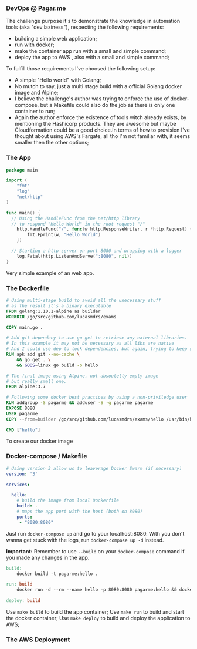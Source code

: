 ### DevOps @ Pagar.me

The challenge purpose it's to demonstrate the knowledge in automation tools (aka "dev laziness"), respecting the following requirements:

 - building a simple web application;
 - run with docker;
 - make the container app run with a small and simple command;
 - deploy the app to AWS , also with a small and simple command;

To fulfill those requirements I've choosed the following setup:

 - A simple "Hello world" with Golang;
 - No mutch to say, just a multi stage build with a official Golang docker image and Alpine;
 - I believe the challenge's author was trying to enforce the use of docker-compose, but a Makefile could also do the job as there is only one container to run;
 - Again the author enforce the existence of tools witch already exists, by mentioning the Hashicorp products. They are awesome but maybe Cloudformation could be a good choice.In terms of how to provision I've thought about using AWS's Fargate, all tho I'm not familiar with, it seems smaller then the other options;

### The App
```go
package main

import (
	"fmt"
	"log"
	"net/http"
)

func main() {
  // Using the HandleFunc from the net/http library
  // to respond "Hello World" in the root request "/"
	http.HandleFunc("/", func(w http.ResponseWriter, r *http.Request) {
		fmt.Fprint(w, "Hello World")
	})

  // Starting a http server on port 8080 and wrapping with a logger
	log.Fatal(http.ListenAndServe(":8080", nil))
}
```

Very simple example of an web app.

### The Dockerfile

```Dockerfile
# Using multi-stage build to avoid all the unecessary stuff
# as the result it's a binary executable
FROM golang:1.10.1-alpine as builder
WORKDIR /go/src/github.com/lucasmdrs/exams

COPY main.go .

# Add git dependecy to use go get to retrieve any external libraries.
# In this example it may not be necessary as all libs are native
# And I could use dep to lock dependencies, but again, trying to keep simple.
RUN apk add git --no-cache \
    && go get . \
    && GOOS=linux go build -o hello

# The final image using Alpine, not absoutelly empty image
# but really small one.
FROM alpine:3.7

# Following some docker best practices by using a non-priviledge user
RUN addgroup -S pagarme && adduser -S -g pagarme pagarme
EXPOSE 8080
USER pagarme
COPY --from=builder /go/src/github.com/lucasmdrs/exams/hello /usr/bin/hello

CMD ["hello"]
```

To create our docker image

### Docker-compose / Makefile
```yaml
# Using version 3 allow us to leaverage Docker Swarm (if necessary)
version: '3'

services:

  hello:
    # build the image from local Dockerfile
    build: .
    # maps the app port with the host (both on 8080)
    ports:
     - "8080:8080"
```

Just run `docker-compose up` and go to your localhost:8080.
With you don't wanna get stuck with the logs, run `docker-compose up -d` instead.

**Important:** Remember to use `--build` on your `docker-compose` command if you made any changes in the app.

```Makefile
build:
	docker build -t pagarme:hello .

run: build
	docker run -d --rm --name hello -p 8080:8080 pagarme:hello && docker logs -f hello
  
deploy: build
```

Use `make build` to build the app container;
Use `make run` to build and start the docker container;
Use `make deploy` to build and deploy the application to AWS;

### The AWS Deployment
